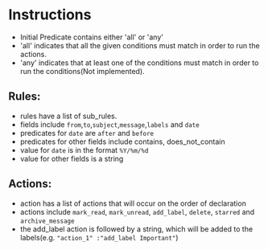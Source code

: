 
# Instructions

* Initial Predicate contains either 'all' or 'any'
* 'all' indicates that all the given conditions must match in order to run the actions.
* 'any' indicates that at least one of the conditions must match in order to run the conditions(Not implemented).

## Rules:
* rules have a list of sub_rules.
* fields include `from`,`to`,`subject`,`message`,`labels` and `date`
* predicates for `date` are `after` and `before`
* predicates for other fields include contains, does_not_contain
* value for `date` is in the format `%Y/%m/%d`
* value for other fields is a string

## Actions:
* action has a list of actions that will occur on the order of declaration
* actions include `mark_read`, `mark_unread`, `add_label`, `delete`, `starred` and `archive_message`
* the add_label action is followed by a string, which will be added to the labels(e.g. `"action_1" :"add_label Important"`)
